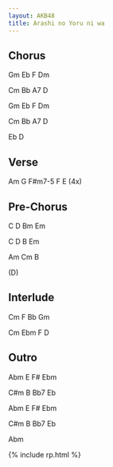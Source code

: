 ```yaml
---
layout: AKB48
title: Arashi no Yoru ni wa
---
```

## Chorus 
Gm Eb F Dm 

Cm Bb A7 D 

Gm Eb F Dm 

Cm Bb A7 D 

Eb D 

## Verse 
Am G F#m7-5 F E (4x) 

## Pre-Chorus 
C D Bm Em 

C D B Em 

Am Cm B 

(D) 

## Interlude 
Cm F Bb Gm 

Cm Ebm F D 

## Outro 
Abm E F# Ebm 

C#m B Bb7 Eb 

Abm E F# Ebm 

C#m B Bb7 Eb 

Abm 

{% include rp.html %}
